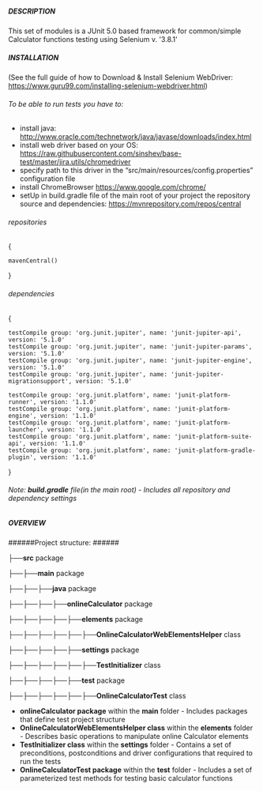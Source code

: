##### DESCRIPTION #####

This set of modules is a JUnit 5.0 based framework for  common/simple Calculator functions testing  using Selenium v. '3.8.1'

##### INSTALLATION #####
(See the full guide of how to Download & Install Selenium WebDriver: https://www.guru99.com/installing-selenium-webdriver.html)

###### To be able to run tests you have to: ######
* install java:
http://www.oracle.com/technetwork/java/javase/downloads/index.html
* install web driver based on your OS:
https://raw.githubusercontent.com/sinshev/base-test/master/jira.utils/chromedriver
* specify path to this driver in the “src/main/resources/config.properties” configuration file
* install ChromeBrowser
https://www.google.com/chrome/
* setUp in build.gradle file of the main root of your project the repository source and dependencies:
https://mvnrepository.com/repos/central

###### repositories ######
{

    mavenCentral()
}
    
###### dependencies ######
{

    testCompile group: 'org.junit.jupiter', name: 'junit-jupiter-api', version: '5.1.0'
    testCompile group: 'org.junit.jupiter', name: 'junit-jupiter-params', version: '5.1.0'
    testCompile group: 'org.junit.jupiter', name: 'junit-jupiter-engine', version: '5.1.0'
    testCompile group: 'org.junit.jupiter', name: 'junit-jupiter-migrationsupport', version: '5.1.0'

    testCompile group: 'org.junit.platform', name: 'junit-platform-runner', version: '1.1.0'
    testCompile group: 'org.junit.platform', name: 'junit-platform-engine', version: '1.1.0'
    testCompile group: 'org.junit.platform', name: 'junit-platform-launcher', version: '1.1.0'
    testCompile group: 'org.junit.platform', name: 'junit-platform-suite-api', version: '1.1.0'
    testCompile group: 'org.junit.platform', name: 'junit-platform-gradle-plugin', version: '1.1.0'
    
}

###### _Note: **build.gradle** file(in the main root) - Includes all repository and dependency settings_ ######

##### OVERVIEW #####

######Project structure: ######

├──**src** package

├──├──**main** package

├──├──├──**java** package

├──├──├──├──**onlineCalculator** package

├──├──├──├──├──**elements** package

├──├──├──├──├──├──**OnlineCalculatorWebElementsHelper** class

├──├──├──├──├──**settings** package

├──├──├──├──├──├──**TestInitializer** class

├──├──├──├──├──**test** package

├──├──├──├──├──├──**OnlineCalculatorTest** class


* **onlineCalculator package** within the **main** folder - Includes packages that define test project structure
* **OnlineCalculatorWebElementsHelper class** within the **elements** folder - Describes basic operations to manipulate 
online Calculator elements
* **TestInitializer class** within the **settings** folder - Contains a set of preconditions, postconditions and driver 
configurations that required to run the tests
* **OnlineCalculatorTest package** within the **test** folder - Includes a set of parameterized test methods for testing
 basic calculator functions



